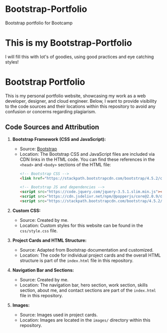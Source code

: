 # Bootstrap-Portfolio
Bootstrap portfolio for Bootcamp

# This is my Bootstrap-Portfolio
I will fill this with lot's of goodies, using good practices and eye catching styles!

# Bootstrap Portfolio

This is my personal portfolio website, showcasing my work as a web developer, designer, and cloud engineer. Below, I want to provide visibility to the code sources and their locations within this repository to avoid any confusion or concerns regarding plagiarism.

## Code Sources and Attribution

1. **Bootstrap Framework (CSS and JavaScript):**
   - Source: [Bootstrap](https://getbootstrap.com/)
   - Location: The Bootstrap CSS and JavaScript files are included via CDN links in the HTML code. You can find these references in the `<head>` and `<body>` sections of the HTML file:
     ```html
     <!-- Bootstrap CSS -->
     <link href="https://stackpath.bootstrapcdn.com/bootstrap/4.5.2/css/bootstrap.min.css" rel="stylesheet">

     <!-- Bootstrap JS and dependencies -->
     <script src="https://code.jquery.com/jquery-3.5.1.slim.min.js"></script>
     <script src="https://cdn.jsdelivr.net/npm/@popperjs/core@2.0.9/dist/umd/popper.min.js"></script>
     <script src="https://stackpath.bootstrapcdn.com/bootstrap/4.5.2/js/bootstrap.min.js"></script>
     ```

2. **Custom CSS:**
   - Source: Created by me.
   - Location: Custom styles for this website can be found in the `css/style.css` file.

3. **Project Cards and HTML Structure:**
   - Source: Adapted from Bootstrap documentation and customized.
   - Location: The code for individual project cards and the overall HTML structure is part of the `index.html` file in this repository.

4. **Navigation Bar and Sections:**
   - Source: Created by me.
   - Location: The navigation bar, hero section, work section, skills section, about me, and contact sections are part of the `index.html` file in this repository.

5. **Images:**
   - Source: Images used in project cards.
   - Location: Images are located in the `images/` directory within this repository.